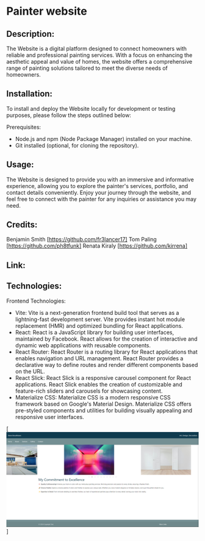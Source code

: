 # Painter website

## Description:
The Website is a digital platform designed to connect homeowners with reliable and professional painting services. With a focus on enhancing the aesthetic appeal and value of homes, the website offers a comprehensive range of painting solutions tailored to meet the diverse needs of homeowners.

## Installation:
To install and deploy the Website locally for development or testing purposes, please follow the steps outlined below:

Prerequisites:
* Node.js and npm (Node Package Manager) installed on your machine.
* Git installed (optional, for cloning the repository).

## Usage: 
The Website is designed to provide you with an immersive and informative experience, allowing you to explore the painter's services, portfolio, and contact details conveniently. Enjoy your journey through the website, and feel free to connect with the painter for any inquiries or assistance you may need.

## Credits:
Benjamin Smith [https://github.com/fr3lancer17]
Tom Paling [https://github.com/ph8tfunk]
Renata Kiraly [https://github.com/kirrena]

## Link:

## Technologies:
Frontend Technologies:
* Vite:
Vite is a next-generation frontend build tool that serves as a lightning-fast development server.
Vite provides instant hot module replacement (HMR) and optimized bundling for React applications.
* React:
React is a JavaScript library for building user interfaces, maintained by Facebook.
React allows for the creation of interactive and dynamic web applications with reusable components.
* React Router:
React Router is a routing library for React applications that enables navigation and URL management.
React Router provides a declarative way to define routes and render different components based on the URL.
* React Slick:
React Slick is a responsive carousel component for React applications.
React Slick enables the creation of customizable and feature-rich sliders and carousels for showcasing content.
* Materialize CSS:
Materialize CSS is a modern responsive CSS framework based on Google's Material Design.
Materialize CSS offers pre-styled components and utilities for building visually appealing and responsive user interfaces.

[![readme screenshot](/client/src/images/Screenshot%202024-01-25%20182712.png)]

